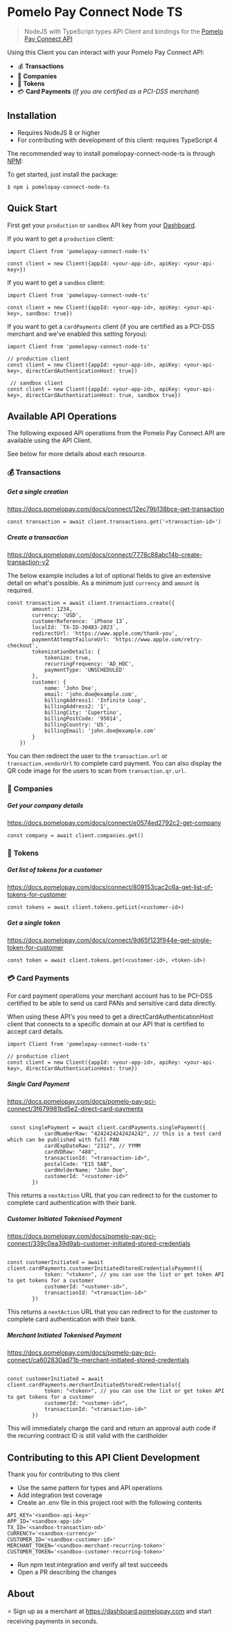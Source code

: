 # Pomelo Pay Connect Node TS

> NodeJS with TypeScript types API Client and bindings for the [Pomelo Pay Connect API](https://docs.pomelopay.com)

Using this  Client you can interact with your Pomelo Pay Connect API:
- 💰 __Transactions__
- 💼 __Companies__
- 🔐 __Tokens__
- 💳 __Card Payments__ (_If you are certified as a PCI-DSS merchant_)

## Installation

- Requires NodeJS 8 or higher
- For contributing with development of this client: requires TypeScript 4

The recommended way to install pomelopay-connect-node-ts is through [NPM](https://npmjs.com):

To get started, just install the package:

```
$ npm i pomelopay-connect-node-ts
```

## Quick Start

First get your `production` or `sandbox` API key from your [Dashboard](https://dashboard.pomelopay.com).

If you want to get a `production` client:

```node
import Client from 'pomelopay-connect-node-ts'

const client = new Client({appId: <your-app-id>, apiKey: <your-api-key>})
```

If you want to get a `sandbox` client:

```node
import Client from 'pomelopay-connect-node-ts'

const client = new Client({appId: <your-app-id>, apiKey: <your-api-key>, sandbox: true})
```

If you want to get a `cardPayments` client (if you are certified as a PCI-DSS merchant and we've enabled this setting foryou):

```node
import Client from 'pomelopay-connect-node-ts'

// production client
const client = new Client({appId: <your-app-id>, apiKey: <your-api-key>, directCardAuthenticationHost: true})

 // sandbox client
const client = new Client({appId: <your-app-id>, apiKey: <your-api-key>, directCardAuthenticationHost: true, sandbox true})
```

## Available API Operations

The following exposed API operations from the Pomelo Pay Connect API are available using the API Client.

See below for more details about each resource.

### 💰 __Transactions__

##### Get a single creation
https://docs.pomelopay.com/docs/connect/12ec79b138bce-get-transaction

```node
const transaction = await client.transactions.get('<transaction-id>')
```

##### Create a transaction
https://docs.pomelopay.com/docs/connect/7778c88abc14b-create-transaction-v2

The below example includes a lot of optional fields to give an extensive detail on what's possible. As a minimum just `currency` and `amount` is required.

```node
const transaction = await client.transactions.create({
        amount: 1234,
        currency: 'USD',
        customerReference: `iPhone 13`,
        localId: `TX-ID-30483-2023`,
        redirectUrl: 'https://www.apple.com/thank-you',
        paymentAttemptFailureUrl: 'https://www.apple.com/retry-checkout',
        tokenizationDetails: {
            tokenize: true,
            recurringFrequency: 'AD_HOC',
            paymentType: 'UNSCHEDULED'
        },
        customer: {
            name: 'John Doe',
            email: 'john.doe@example.com',
            billingAddress1: 'Infinite Loop',
            billingAddress2: '1',
            billingCity: 'Cupertino',
            billingPostCode: '95014',
            billingCountry: 'US',
            billingEmail: 'john.doe@example.com'
        }
    })
```

You can then redirect the user to the `transaction.url` or `transaction.vendorUrl` to complete card payment.
You can also display the QR code image for the users to scan from `transaction.qr.url`. 

### 💼 __Companies__

##### Get your company details
https://docs.pomelopay.com/docs/connect/e0574ed2792c2-get-company

```node
const company = await client.companies.get()
```

### 🔐 __Tokens__

##### Get list of tokens for a customer
https://docs.pomelopay.com/docs/connect/809153cac2c6a-get-list-of-tokens-for-customer

```node
const tokens = await client.tokens.getList(<customer-id>)
```

##### Get a single token
https://docs.pomelopay.com/docs/connect/9d65f123f944e-get-single-token-for-customer

```node
const token = await client.tokens.get(<customer-id>, <token-id>)
```

### 💳 __Card Payments__

For card payment operations your merchant account has to be PCI-DSS certified to be able to send us card PANs and sensitive card data directly.

When using these API's you need to get a directCardAuthenticationHost client that connects to a specific domain at our API that is certified to accept card details.

```node
import Client from 'pomelopay-connect-node-ts'

// production client
const client = new Client({appId: <your-app-id>, apiKey: <your-api-key>, directCardAuthenticationHost: true})
```

##### Single Card Payment
https://docs.pomelopay.com/docs/pomelo-pay-pci-connect/3f679981bd5e2-direct-card-payments

```node

 const singlePayment = await client.cardPayments.singlePayment({
            cardNumberRaw: "4242424242424242", // this is a test card which can be published with full PAN
            cardExpDateRaw: "2312", // YYMM
            cardVDRaw: "488",
            transactionId: "<transaction-id>",
            postalCode: "E15 5AB",
            cardHolderName: "John Doe",
            customerId: "<customer-id>"
        })
```

This returns a `nextAction` URL that you can redirect to for the customer to complete card authentication with their bank.

##### Customer Initiated Tokenised Payment
https://docs.pomelopay.com/docs/pomelo-pay-pci-connect/339c0ea39d9ab-customer-initiated-stored-credentials

```node

const customerInitiated = await client.cardPayments.customerInitiatedStoredCredentialsPayment({
            token: "<token>", // you can use the list or get token API to get tokens for a customer
            customerId: "<ustomer-id>",
            transactionId: "<transaction-id>"
        })
```

This returns a `nextAction` URL that you can redirect to for the customer to complete card authentication with their bank.

##### Merchant Initiated Tokenised Payment
https://docs.pomelopay.com/docs/pomelo-pay-pci-connect/ca602830ad71b-merchant-initiated-stored-credentials

```node

const customerInitiated = await client.cardPayments.merchantInitiatedStoredCredentials({
            token: "<token>", // you can use the list or get token API to get tokens for a customer
            customerId: "<ustomer-id>",
            transactionId: "<transaction-id>"
        })
```

This will immediately charge the card and return an approval auth code if the recurring contract ID is still valid with the cardholder


## Contributing to this API Client Development

Thank you for contributing to this client

- Use the same pattern for types and API operations
- Add integration test coverage
- Create an .env file in this project root with the following contents

```
API_KEY='<sandbox-api-key>'
APP_ID='<sandbox-app-id>'
TX_ID='<sandbox-transaction-od>'
CURRENCY='<sandbox-currency>'
CUSTOMER_ID='<sandbox-customer-id>'
MERCHANT_TOKEN='<sandbox-merchant-recurring-token>'
CUSTOMER_TOKEN='<sandbox-customer-recurring-token>'
```

- Run npm test:integration and verify all test succeeds
- Open a PR describing the changes


## About

⭐ Sign up as a merchant at https://dashboard.pomelopay.com and start receiving payments in seconds.
